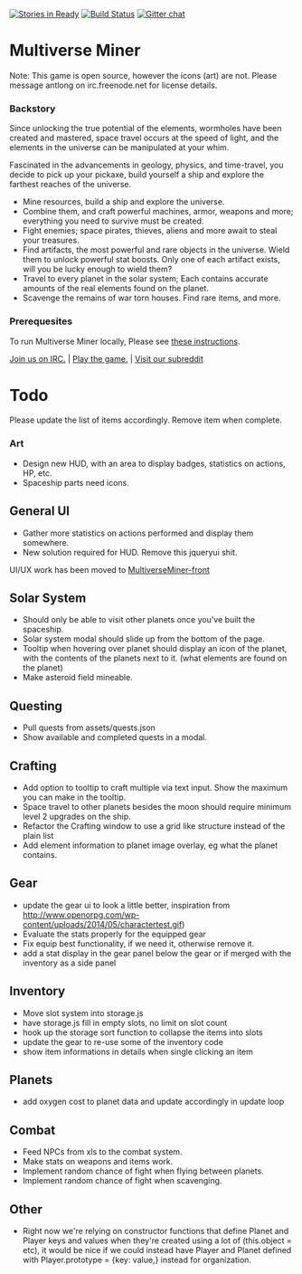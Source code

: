 [![Stories in Ready](https://badge.waffle.io/MultiverseMiner/multiverseminer.png?label=ready&title=Ready)](https://waffle.io/MultiverseMiner/multiverseminer)
[![Build Status](https://travis-ci.org/MultiverseMiner/multiverseminer.svg?branch=master)](https://travis-ci.org/MultiverseMiner/multiverseminer)
[![Gitter chat](https://badges.gitter.im/MultiverseMiner.png)](https://gitter.im/MultiverseMiner)

Multiverse Miner
====

Note: This game is open source, however the icons (art) are not. Please message antlong on irc.freenode.net for license details.

### Backstory
Since unlocking the true potential of the elements, wormholes have been created and mastered, space travel occurs at the speed of light, and the elements in the universe can be manipulated at your whim.

Fascinated in the advancements in geology, physics, and time-travel, you decide to pick up your pickaxe, build yourself a ship and explore the farthest reaches of the universe.

* Mine resources, build a ship and explore the universe.
* Combine them, and craft powerful machines, armor, weapons and more; everything you need to survive must be created.
* Fight enemies; space pirates, thieves, aliens and more await to steal your treasures.
* Find artifacts, the most powerful and rare objects in the universe. Wield them to unlock powerful stat boosts. Only one of each artifact exists, will you be lucky enough to wield them?
* Travel to every planet in the solar system; Each contains accurate amounts of the real elements found on the planet.
* Scavenge the remains of war torn houses. Find rare items, and more.

### Prerequesites

To run Multiverse Miner locally, Please see [these instructions](https://github.com/MultiverseMiner/multiverseminer/wiki/Introduction-to-Flask-and-Python).





[Join us on IRC.](http://webchat.freenode.net?channels=%23multiverseminer&uio=d4)  |  [Play the game.](http://multiverseminer.com)  |  [Visit our subreddit](http://reddit.com/r/multiverseminer)



Todo
==
Please update the list of items accordingly. Remove item when complete.

### Art
- Design new HUD, with an area to display badges, statistics on actions, HP, etc.
- Spaceship parts need icons.

## General UI  
- Gather more statistics on actions performed and display them somewhere.
- New solution required for HUD. Remove this jqueryui shit.  

UI/UX work has been moved to [MultiverseMiner-front](https://github.com/MultiverseMiner/multiverseminer-front)  

## Solar System
- Should only be able to visit other planets once you've built the spaceship.
- Solar system modal should slide up from the bottom of the page.
- Tooltip when hovering over planet should display an icon of the planet, with the contents of the planets next to it. (what elements are found on the planet)
- Make asteroid field mineable.

## Questing
- Pull quests from assets/quests.json
- Show available and completed quests in a modal.

## Crafting
- Add option to tooltip to craft multiple via text input. Show the maximum you can make in the tooltip.
- Space travel to other planets besides the moon should require minimum level 2 upgrades on the ship.
- Refactor the Crafting window to use a grid like structure instead of the plain list
- Add element information to planet image overlay, eg what the planet contains.

## Gear
- update the gear ui to look a little better, inspiration from http://www.openorpg.com/wp-content/uploads/2014/05/charactertest.gif)
- Evaluate the stats properly for the equipped gear
- Fix equip best functionality, if we need it, otherwise remove it.
- add a stat display in the gear panel below the gear or if merged with the inventory as a side panel

## Inventory
- Move slot system into storage.js
- have storage.js fill in empty slots, no limit on slot count
- hook up the storage sort function to collapse the items into slots
- update the gear to re-use some of the inventory code
- show item informations in details when single clicking an item

## Planets
- add oxygen cost to planet data and update accordingly in update loop

## Combat
- Feed NPCs from xls to the combat system.
- Make stats on weapons and items work.
- Implement random chance of fight when flying between planets.
- Implement random chance of fight when scavenging.

## Other
- Right now we're relying on constructor functions that define Planet and Player keys and values when they're created using a lot of (this.object = etc), it would be nice if we could instead have Player and Planet defined with Player.prototype = {key: value,} instead for organization.
